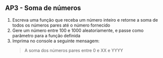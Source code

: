 ## AP3 - Soma de números

1. Escreva uma função que receba um número inteiro e retorne a soma de todos os números pares até o número fornecido
2. Gere um número entre 100 e 1000 aleatoriamente, e passe como parâmetro para a função definida
3. Imprima no console a seguinte mensagem:
   > A soma dos números pares entre 0 e XX e YYYY 